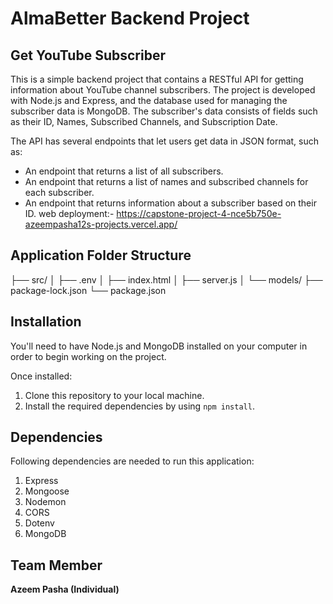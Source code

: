# AlmaBetter Backend Project

## Get YouTube Subscriber

This is a simple backend project that contains a RESTful API for getting information about YouTube channel subscribers. The project is developed with Node.js and Express, and the database used for managing the subscriber data is MongoDB. The subscriber's data consists of fields such as their ID, Names, Subscribed Channels, and Subscription Date.

The API has several endpoints that let users get data in JSON format, such as:
- An endpoint that returns a list of all subscribers.
- An endpoint that returns a list of names and subscribed channels for each subscriber.
- An endpoint that returns information about a subscriber based on their ID.
  web deployment:- https://capstone-project-4-nce5b750e-azeempasha12s-projects.vercel.app/

## Application Folder Structure

├── src/
│ ├── .env
│ ├── index.html
│ ├── server.js
│ └── models/
├── package-lock.json
└── package.json



## Installation

You'll need to have Node.js and MongoDB installed on your computer in order to begin working on the project.

Once installed:
1. Clone this repository to your local machine.
2. Install the required dependencies by using `npm install`.

## Dependencies

Following dependencies are needed to run this application:
1. Express
2. Mongoose
3. Nodemon
4. CORS
5. Dotenv
6. MongoDB

## Team Member

**Azeem Pasha (Individual)**
